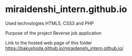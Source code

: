 # miraidenshi_intern.github.io

Used technologies
HTML5, CSS3 and PHP

Purpose of the project
Reverse job application

Link to the hosted web page of this folder
https://bakushoda.github.io/miraidenshi_intern.github.io/
